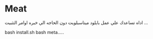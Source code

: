# Meat
اداه تساعدك علي عمل بايلود ميتاسبلويت دون الحاجه الي خبره 
اوامر التثبيت ...

bash install.sh 
bash meta.....
